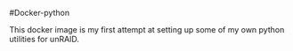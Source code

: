 #Docker-python

This docker image is my first attempt at setting up some of my own python utilities for unRAID.




